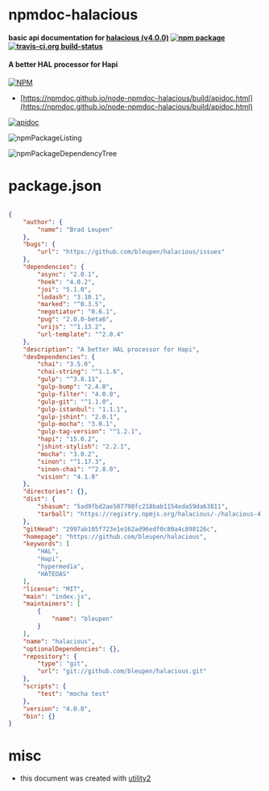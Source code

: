 # npmdoc-halacious

#### basic api documentation for  [halacious (v4.0.0)](https://github.com/bleupen/halacious)  [![npm package](https://img.shields.io/npm/v/npmdoc-halacious.svg?style=flat-square)](https://www.npmjs.org/package/npmdoc-halacious) [![travis-ci.org build-status](https://api.travis-ci.org/npmdoc/node-npmdoc-halacious.svg)](https://travis-ci.org/npmdoc/node-npmdoc-halacious)

#### A better HAL processor for Hapi

[![NPM](https://nodei.co/npm/halacious.png?downloads=true&downloadRank=true&stars=true)](https://www.npmjs.com/package/halacious)

- [https://npmdoc.github.io/node-npmdoc-halacious/build/apidoc.html](https://npmdoc.github.io/node-npmdoc-halacious/build/apidoc.html)

[![apidoc](https://npmdoc.github.io/node-npmdoc-halacious/build/screenCapture.buildCi.browser.%252Ftmp%252Fbuild%252Fapidoc.html.png)](https://npmdoc.github.io/node-npmdoc-halacious/build/apidoc.html)

![npmPackageListing](https://npmdoc.github.io/node-npmdoc-halacious/build/screenCapture.npmPackageListing.svg)

![npmPackageDependencyTree](https://npmdoc.github.io/node-npmdoc-halacious/build/screenCapture.npmPackageDependencyTree.svg)



# package.json

```json

{
    "author": {
        "name": "Brad Leupen"
    },
    "bugs": {
        "url": "https://github.com/bleupen/halacious/issues"
    },
    "dependencies": {
        "async": "2.0.1",
        "hoek": "4.0.2",
        "joi": "5.1.0",
        "lodash": "3.10.1",
        "marked": "^0.3.5",
        "negotiator": "0.6.1",
        "pug": "2.0.0-beta6",
        "urijs": "^1.13.2",
        "url-template": "^2.0.4"
    },
    "description": "A better HAL processor for Hapi",
    "devDependencies": {
        "chai": "3.5.0",
        "chai-string": "^1.1.6",
        "gulp": "^3.8.11",
        "gulp-bump": "2.4.0",
        "gulp-filter": "4.0.0",
        "gulp-git": "^1.1.0",
        "gulp-istanbul": "1.1.1",
        "gulp-jshint": "2.0.1",
        "gulp-mocha": "3.0.1",
        "gulp-tag-version": "^1.2.1",
        "hapi": "15.0.2",
        "jshint-stylish": "2.2.1",
        "mocha": "3.0.2",
        "sinon": "^1.17.3",
        "sinon-chai": "^2.8.0",
        "vision": "4.1.0"
    },
    "directories": {},
    "dist": {
        "shasum": "5ad9fbd2ae507798fc218bab1154eda59da63811",
        "tarball": "https://registry.npmjs.org/halacious/-/halacious-4.0.0.tgz"
    },
    "gitHead": "2997ab105f723e1e162ad96edf0c80a4c898126c",
    "homepage": "https://github.com/bleupen/halacious",
    "keywords": [
        "HAL",
        "Hapi",
        "hypermedia",
        "HATEOAS"
    ],
    "license": "MIT",
    "main": "index.js",
    "maintainers": [
        {
            "name": "bleupen"
        }
    ],
    "name": "halacious",
    "optionalDependencies": {},
    "repository": {
        "type": "git",
        "url": "git://github.com/bleupen/halacious.git"
    },
    "scripts": {
        "test": "mocha test"
    },
    "version": "4.0.0",
    "bin": {}
}
```



# misc
- this document was created with [utility2](https://github.com/kaizhu256/node-utility2)
